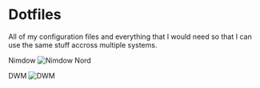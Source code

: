 # Dotfiles
All of my configuration files and everything that I would need so that I can use the same stuff accross multiple systems.

Nimdow
![Nimdow Nord](https://user-images.githubusercontent.com/110750401/186997835-9f762e2f-177d-479f-895d-4ecd09cbfb28.png)

DWM
![DWM](https://user-images.githubusercontent.com/110750401/187090396-42967b59-cdfb-4c55-a628-3695e7c451f1.png)
